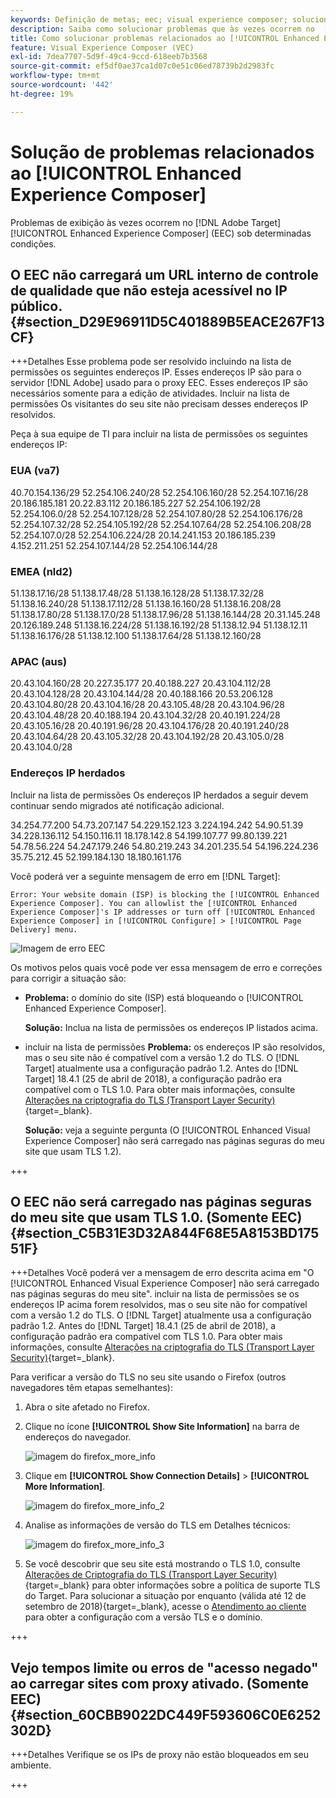 ```yaml
---
keywords: Definição de metas; eec; visual experience composer; solucionar problemas do enhanced experience composer; solução de problemas
description: Saiba como solucionar problemas que às vezes ocorrem no  [!DNL Adobe Target] [!UICONTROL Enhanced Experience Composer] (EEC) sob determinadas condições.
title: Como solucionar problemas relacionados ao [!UICONTROL Enhanced Experience Composer]?
feature: Visual Experience Composer (VEC)
exl-id: 7dea7707-5d9f-49c4-9ccd-618eeb7b3568
source-git-commit: ef5df0ae37ca1d07c0e51c06ed78739b2d2983fc
workflow-type: tm+mt
source-wordcount: '442'
ht-degree: 19%

---
```


# Solução de problemas relacionados ao [!UICONTROL Enhanced Experience Composer]

Problemas de exibição às vezes ocorrem no [!DNL Adobe Target] [!UICONTROL Enhanced Experience Composer] (EEC) sob determinadas condições.

## O EEC não carregará um URL interno de controle de qualidade que não esteja acessível no IP público. {#section_D29E96911D5C401889B5EACE267F13CF}


+++Detalhes
Esse problema pode ser resolvido incluindo na lista de permissões os seguintes endereços IP. Esses endereços IP são para o servidor [!DNL Adobe] usado para o proxy EEC. Esses endereços IP são necessários somente para a edição de atividades. Incluir na lista de permissões Os visitantes do seu site não precisam desses endereços IP resolvidos.

Peça à sua equipe de TI para incluir na lista de permissões os seguintes endereços IP:

### EUA (va7)

40.70.154.136/29
52.254.106.240/28
52.254.106.160/28
52.254.107.16/28
20.186.185.181
20.22.83.112
20.186.185.227
52.254.106.192/28
52.254.106.0/28
52.254.107.128/28
52.254.107.80/28
52.254.106.176/28
52.254.107.32/28
52.254.105.192/28
52.254.107.64/28
52.254.106.208/28
52.254.107.0/28
52.254.106.224/28
20.14.241.153
20.186.185.239
4.152.211.251
52.254.107.144/28
52.254.106.144/28

### EMEA (nld2)

51.138.17.16/28
51.138.17.48/28
51.138.16.128/28
51.138.17.32/28
51.138.16.240/28
51.138.17.112/28
51.138.16.160/28
51.138.16.208/28
51.138.17.80/28
51.138.17.0/28
51.138.17.96/28
51.138.16.144/28
20.31.145.248
20.126.189.248
51.138.16.224/28
51.138.16.192/28
51.138.12.94
51.138.12.11
51.138.16.176/28
51.138.12.100
51.138.17.64/28
51.138.12.160/28

### APAC (aus)

20.43.104.160/28
20.227.35.177
20.40.188.227
20.43.104.112/28
20.43.104.128/28
20.43.104.144/28
20.40.188.166
20.53.206.128
20.43.104.80/28
20.43.104.16/28
20.43.105.48/28
20.43.104.96/28
20.43.104.48/28
20.40.188.194
20.43.104.32/28
20.40.191.224/28
20.43.105.16/28
20.40.191.96/28
20.43.104.176/28
20.40.191.240/28
20.43.104.64/28
20.43.105.32/28
20.43.104.192/28
20.43.105.0/28
20.43.104.0/28

### Endereços IP herdados

Incluir na lista de permissões Os endereços IP herdados a seguir devem continuar sendo migrados até notificação adicional.

34.254.77.200
54.73.207.147
54.229.152.123
3.224.194.242
54.90.51.39
34.228.136.112
54.150.116.11
18.178.142.8
54.199.107.77
99.80.139.221
54.78.56.224
54.247.179.246
54.80.219.243
34.201.235.54
54.196.224.236
35.75.212.45
52.199.184.130
18.180.161.176

Você poderá ver a seguinte mensagem de erro em [!DNL Target]:

`Error: Your website domain (ISP) is blocking the [!UICONTROL Enhanced Experience Composer]. You can allowlist the [!UICONTROL Enhanced Experience Composer]'s IP addresses or turn off [!UICONTROL Enhanced Experience Composer] in [!UICONTROL Configure] > [!UICONTROL Page Delivery] menu.`

![Imagem de erro EEC](assets/EEC_error.png)

Os motivos pelos quais você pode ver essa mensagem de erro e correções para corrigir a situação são:

* **Problema:** o domínio do site (ISP) está bloqueando o [!UICONTROL Enhanced Experience Composer].

  **Solução:** Inclua na lista de permissões os endereços IP listados acima.

* incluir na lista de permissões **Problema:** os endereços IP são resolvidos, mas o seu site não é compatível com a versão 1.2 do TLS. O [!DNL Target] atualmente usa a configuração padrão 1.2. Antes do [!DNL Target] 18.4.1 (25 de abril de 2018), a configuração padrão era compatível com o TLS 1.0. Para obter mais informações, consulte [Alterações na criptografia do TLS (Transport Layer Security)](https://experienceleague.adobe.com/docs/target-dev/developer/implementation/tls-transport-layer-security-encryption.html){target=_blank}.

  **Solução:** veja a seguinte pergunta (O [!UICONTROL Enhanced Visual Experience Composer] não será carregado nas páginas seguras do meu site que usam TLS 1.2).

+++

## O EEC não será carregado nas páginas seguras do meu site que usam TLS 1.0. (Somente EEC) {#section_C5B31E3D32A844F68E5A8153BD17551F}

+++Detalhes
Você poderá ver a mensagem de erro descrita acima em &quot;O [!UICONTROL Enhanced Visual Experience Composer] não será carregado nas páginas seguras do meu site&quot;. incluir na lista de permissões se os endereços IP acima forem resolvidos, mas o seu site não for compatível com a versão 1.2 do TLS. O [!DNL Target] atualmente usa a configuração padrão 1.2. Antes do [!DNL Target] 18.4.1 (25 de abril de 2018), a configuração padrão era compatível com TLS 1.0. Para obter mais informações, consulte [Alterações na criptografia do TLS (Transport Layer Security)](https://experienceleague.adobe.com/docs/target-dev/developer/implementation/tls-transport-layer-security-encryption.html){target=_blank}.

Para verificar a versão do TLS no seu site usando o Firefox (outros navegadores têm etapas semelhantes):

1. Abra o site afetado no Firefox.
1. Clique no ícone **[!UICONTROL Show Site Information]** na barra de endereços do navegador.

   ![imagem do firefox_more_info](assets/firefox_more_info.png)

1. Clique em **[!UICONTROL Show Connection Details]** > **[!UICONTROL More Information]**.

   ![imagem do firefox_more_info_2](assets/firefox_more_info_2.png)

1. Analise as informações de versão do TLS em Detalhes técnicos:

   ![imagem do firefox_more_info_3](assets/firefox_more_info_3.png)

1. Se você descobrir que seu site está mostrando o TLS 1.0, consulte [Alterações de Criptografia do TLS (Transport Layer Security)](https://experienceleague.adobe.com/docs/target-dev/developer/implementation/tls-transport-layer-security-encryption.html){target=_blank} para obter informações sobre a política de suporte TLS do Target. Para solucionar a situação por enquanto (válida até 12 de setembro de 2018){target=_blank}, acesse o [Atendimento ao cliente](/help/main/cmp-resources-and-contact-information.md#reference_ACA3391A00EF467B87930A450050077C) para obter a configuração com a versão TLS e o domínio.

+++

## Vejo tempos limite ou erros de &quot;acesso negado&quot; ao carregar sites com proxy ativado. (Somente EEC) {#section_60CBB9022DC449F593606C0E6252302D}

+++Detalhes
Verifique se os IPs de proxy não estão bloqueados em seu ambiente.

+++
